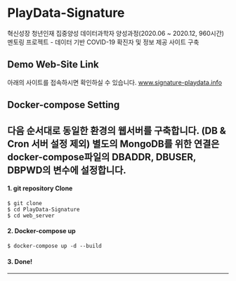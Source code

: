 # PlayData-Signature
혁신성장 청년인재 집중양성 데이터과학자 양성과정(2020.06 ~ 2020.12, 960시간) 
멘토링 프로젝트 - 데이터 기반 COVID-19 확진자 및 정보 제공 사이트 구축

## Demo Web-Site Link
아래의 사이트를 접속하시면 확인하실 수 있습니다.
www.signature-playdata.info


## Docker-compose Setting 
다음 순서대로 동일한 환경의 웹서버를 구축합니다.
(DB & Cron 서버 설정 제외)
별도의 MongoDB를 위한 연결은 docker-compose파일의 DBADDR, DBUSER, DBPWD의 변수에 설정합니다.
---
#### 1. git repository Clone
```
$ git clone 
$ cd PlayData-Signature
$ cd web_server
```

#### 2. Docker-compose up 
```
$ docker-compose up -d --build
```

#### 3. Done!

---